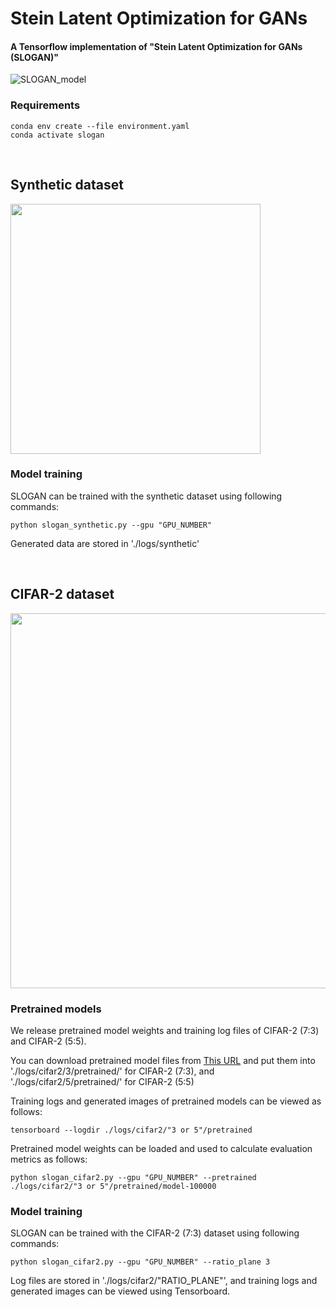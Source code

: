 # Stein Latent Optimization for GANs

#### A Tensorflow implementation of "Stein Latent Optimization for GANs (SLOGAN)"

![SLOGAN_model](https://user-images.githubusercontent.com/85322658/120757112-13c79c80-c54b-11eb-9f88-1f20de57158f.png)


### Requirements

    conda env create --file environment.yaml
    conda activate slogan

<br />

## Synthetic dataset

<img src="https://user-images.githubusercontent.com/85322658/120757216-36f24c00-c54b-11eb-8b73-415f88ef5ab3.gif" width="400">


### Model training

SLOGAN can be trained with the synthetic dataset using following commands:

    python slogan_synthetic.py --gpu "GPU_NUMBER"

Generated data are stored in './logs/synthetic'


<br />

## CIFAR-2 dataset

<img src="https://user-images.githubusercontent.com/85322658/120780612-4087ae00-c563-11eb-87ef-642eb8453099.png" width="600">


### Pretrained models

We release pretrained model weights and training log files of CIFAR-2 (7:3) and CIFAR-2 (5:5).

You can download pretrained model files from [This URL](https://drive.google.com/drive/folders/1WAFfHpXM-YdywH2PkZyptv9jetcINsFk?usp=sharing) and put them into './logs/cifar2/3/pretrained/' for CIFAR-2 (7:3), and './logs/cifar2/5/pretrained/' for CIFAR-2 (5:5)

Training logs and generated images of pretrained models can be viewed as follows:
    
    tensorboard --logdir ./logs/cifar2/"3 or 5"/pretrained

Pretrained model weights can be loaded and used to calculate evaluation metrics as follows:

    python slogan_cifar2.py --gpu "GPU_NUMBER" --pretrained ./logs/cifar2/"3 or 5"/pretrained/model-100000


### Model training

SLOGAN can be trained with the CIFAR-2 (7:3) dataset using following commands:

    python slogan_cifar2.py --gpu "GPU_NUMBER" --ratio_plane 3
   
Log files are stored in './logs/cifar2/"RATIO_PLANE"', and training logs and generated images can be viewed using Tensorboard.
